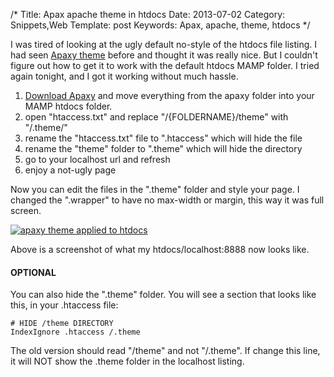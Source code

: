 /*
Title: Apax apache theme in htdocs
Date: 2013-07-02
Category: Snippets,Web
Template: post
Keywords: Apax, apache, theme, htdocs
*/

I was tired of looking at the ugly default no-style of the htdocs file listing. I had seen [Apaxy theme](http://adamwhitcroft.com/apaxy/ "Apaxy Homepage") before and thought it was really nice. But I couldn't figure out how to get it to work with the default htdocs MAMP folder. I tried again tonight, and I got it working without much hassle.

1.  [Download Apaxy](https://github.com/AdamWhitcroft/Apaxy/archive/master.zip "Apaxy Download Link") and move everything from the apaxy folder into your MAMP htdocs folder.
2.  open "htaccess.txt" and replace "/{FOLDERNAME}/theme" with "/.theme/"
3.  rename the "htaccess.txt" file to ".htaccess" which will hide the file
4.  rename the "theme" folder to ".theme" which will hide the directory
5.  go to your localhost url and refresh
6.  enjoy a not-ugly page

Now you can edit the files in the ".theme" folder and style your page. I changed the ".wrapper" to have no max-width or margin, this way it was full screen.

[![apaxy theme applied to htdocs](http://ohdoylerules.com/content/images/Screen-Shot-2013-07-02-at-12.38.08-AM.png)](http://ohdoylerules.com/content/images/Screen-Shot-2013-07-02-at-12.38.08-AM.png)

Above is a screenshot of what my htdocs/localhost:8888 now looks like.

#### OPTIONAL

You can also hide the ".theme" folder. You will see a section that looks
like this, in your .htaccess file:

    # HIDE /theme DIRECTORY
    IndexIgnore .htaccess /.theme

The old version should read "/theme" and not "/.theme". If change this
line, it will NOT show the .theme folder in the localhost listing.

